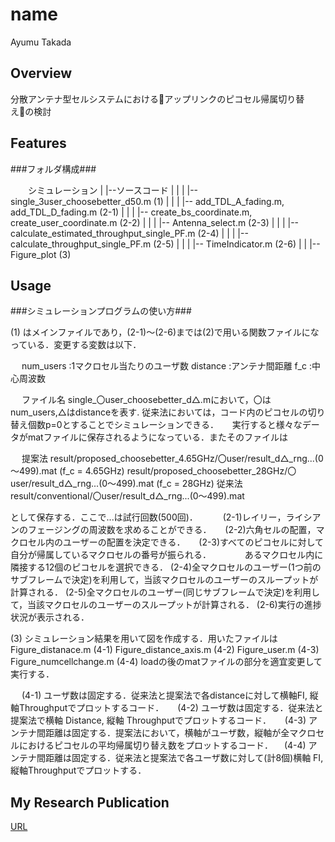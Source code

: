 # name

Ayumu Takada

## Overview

分散アンテナ型セルシステムにおけるアップリンクのピコセル帰属切り替えの検討

## Features

 ###フォルダ構成###

　　シミュレーション
    |
    |--ソースコード
         |	   |
         |    |-- single_3user_choosebetter_d50.m							(1)
         |                     |
         |                     |-- add_TDL_A_fading.m, add_TDL_D_fading.m                       (2-1)
         |                     |
         |                     |-- create_bs_coordinate.m, create_user_coordinate.m             (2-2)
         |                     |
         |                     |-- Antenna_select.m                                             (2-3)
         |                     |
         |                     |-- calculate_estimated_throughput_single_PF.m                   (2-4)
         |                     |
         |                     |-- calculate_throughput_single_PF.m                             (2-5)
         |                     |
         |                     |-- TimeIndicator.m                                              (2-6)
         |
         |
         |-- Figure_plot     (3)    


## Usage
###シミュレーションプログラムの使い方###

(1) はメインファイルであり，(2-1)～(2-6)までは(2)で用いる関数ファイルになっている．変更する変数は以下．

　   num_users :1マクロセル当たりのユーザ数
     distance  :アンテナ間距離
     f_c       :中心周波数
     
　 ファイル名 single_〇user_choosebetter_d△.mにおいて，〇はnum_users,△はdistanceを表す. 従来法においては，コード内のピコセルの切り替え個数p=0とすることでシミュレーションできる．
　 実行すると様々なデータがmatファイルに保存されるようになっている．またそのファイルは

　   提案法 result/proposed_choosebetter_4.65GHz/〇user/result_d△_rng...(0～499).mat (f_c = 4.65GHz)
            result/proposed_choosebetter_28GHz/〇user/result_d△_rng...(0～499).mat (f_c = 28GHz)
     従来法 result/conventional/〇user/result_d△_rng...(0～499).mat

   として保存する．ここで...は試行回数(500回)．
　
　 (2-1)レイリー，ライシアンのフェージングの周波数を求めることができる．
　 (2-2)六角セルの配置，マクロセル内のユーザーの配置を決定できる．
　 (2-3)すべてのピコセルに対して自分が帰属しているマクロセルの番号が振られる．
　 　　 あるマクロセル内に隣接する12個のピコセルを選択できる．
   (2-4)全マクロセルのユーザー(1つ前のサブフレームで決定)を利用して，当該マクロセルのユーザーのスループットが計算される．
   (2-5)全マクロセルのユーザー(同じサブフレームで決定)を利用して，当該マクロセルのユーザーのスループットが計算される．
   (2-6)実行の進捗状況が表示される．


(3) シミュレーション結果を用いて図を作成する．用いたファイルは
      Figure_distanace.m       (4-1)
      Figure_distance_axis.m   (4-2)
      Figure_user.m            (4-3)
      Figure_numcellchange.m   (4-4)
    loadの後のmatファイルの部分を適宜変更して実行する．

　  (4-1) ユーザ数は固定する．従来法と提案法で各distanceに対して横軸FI, 縦軸Throughputでプロットするコード．
　  (4-2) ユーザ数は固定する．従来法と提案法で横軸 Distance, 縦軸 Throughputでプロットするコード．
　  (4-3) アンテナ間距離は固定する．提案法において，横軸がユーザ数，縦軸が全マクロセルにおけるピコセルの平均帰属切り替え数をプロットするコード．
  　(4-4) アンテナ間距離は固定する．従来法と提案法で各ユーザ数に対して(計8個)横軸 FI, 縦軸Throughputでプロットする．



## My Research Publication

[URL](https://ieeexplore.ieee.org/document/10767918)
